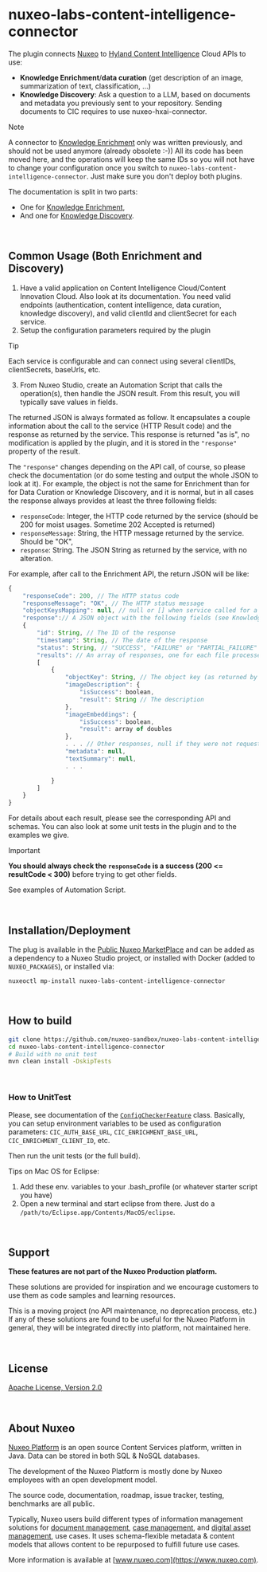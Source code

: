 # nuxeo-labs-content-intelligence-connector

The plugin connects [Nuxeo](https://www.hyland.com/solutions/products/nuxeo-platform) to [Hyland Content Intelligence](https://www.hyland.com/en/solutions/products/hyland-content-intelligence) Cloud APIs to use:
* **Knowledge Enrichment**/**data curation** (get description of an image, summarization of text, classification, ...)
* **Knowledge Discovery**: Ask a question to a LLM, based on documents and metadata you previously sent to your repository. Sending documents to CIC requires to use nuxeo-hxai-connector.

> [!NOTE]
> A connector to [Knowledge Enrichment](https://github.com/nuxeo-sandbox/nuxeo-labs-knowledge-enrichment-connector) only was written previously, and should not be used anymore (already obsolete :-))
> All its code has been moved here, and the operations will keep the same IDs so you will not have to change your configuration once you switch to `nuxeo-labs-content-intelligence-connector`. Just make sure you don't deploy both plugins.

The documentation is split in two parts:

* One for [Knowledge Enrichment](/README-Enrichment.md),
* And one for [Knowledge Discovery](/README-Discovery.md).

<br>

## Common Usage (Both Enrichment and Discovery)

1. Have a valid application on Content Intelligence Cloud/Content Innovation Cloud. Also look at its documentation. You need valid endpoints (authentication, content intelligence, data curation, knowledge discovery), and valid clientId and clientSecret for each service.
2. Setup the configuration parameters required by the plugin

> [!TIP]
> Each service is configurable and can connect using several clientIDs, clientSecrets, baseUrls, etc.

3. From Nuxeo Studio, create an Automation Script that calls the operation(s), then handle the JSON result. From this result, you will typically save values in fields.

The returned JSON is always formated as follow. It encapsulates a couple information about the call to the service (HTTP Result code) and the response as returned by the service. This response is returned "as is", no modification is applied by the plugin, and it is stored in the `"response"` property of the result.

The `"response"` changes depending on the API call, of course, so please check the documentation (or do some testing and output the whole JSON to look at it). For example, the object is not the same for Enrichment than for for Data Curation or Knowledge Discovery, and it is normal, but in all cases the response always provides at least the three following fields:

* `responseCode`: Integer, the HTTP code returned by the service (should be 200 for moist usages. Sometime 202 Accepted is returned)
* `responseMessage`: String, the HTTP message returned by the service. Should be "OK",
* `response`: String. The JSON String as returned by the service, with no alteration.

For example, after call to the Enrichment API, the return JSON will be like:

```javascript
{
    "responseCode": 200, // The HTTP status code
    "responseMessage": "OK", // The HTTP status message
    "objectKeysMapping": null, // null or [] when service called for a single file (see EnrichSeveral operation as an example)
    "response":// A JSON object with the following fields (see Knowledge Enrichment API doumentation)
    {
        "id": String, // The ID of the response
        "timestamp": String, // The date of the response
        "status": String, // "SUCCESS", "FAILURE" or "PARTIAL_FAILURE"
        "results": // An array of responses, one for each file processed
        [
            {
                "objectKey": String, // The object key (as returned by the getPresignedUrl endpoint),
                "imageDescription": {
                    "isSuccess": boolean,
                    "result": String // The description
                },
                "imageEmbeddings": {
                    "isSuccess": boolean,
                    "result": array of doubles
                },
                . . . // Other responses, null if they were not requested. For example:
                "metadata": null,
                "textSummary": null,
                . . .

            }
        ]
    }
}
```

For details about each result, please see the corresponding API and schemas. You can also look at some unit tests in the plugin and to the examples we give.


> [!IMPORTANT]
> **You should always check the `responseCode` is a success (200 <= resultCode < 300)** before trying to get other fields.

See examples of Automation Script.

<br>

## Installation/Deployment
The plug is available in the [Public Nuxeo MarketPlace](https://connect.nuxeo.com/nuxeo/site/marketplace/package/nuxeo-labs-content-intelligence-connector) and can be added as a dependency to a Nuxeo Studio project, or installed with Docker (added to `NUXEO_PACKAGES`), or installed via:

```
nuxeoctl mp-install nuxeo-labs-content-intelligence-connector
```

<br>

## How to build
```bash
git clone https://github.com/nuxeo-sandbox/nuxeo-labs-content-intelligence-connector
cd nuxeo-labs-content-intelligence-connector
# Build with no unit test
mvn clean install -DskipTests
```

<br>

### How to UnitTest

Please, see documentation of the [`ConfigCheckerFeature`](/nuxeo-labs-content-intelligence-connector-core/src/test/java/org/nuxeo/labs/hyland/content/intelligence/test/ConfigCheckerFeature.java) class. Basically, you can setup environment variables to be used as configuration parameters: `CIC_AUTH_BASE_URL`, `CIC_ENRICHMENT_BASE_URL`, `CIC_ENRICHMENT_CLIENT_ID`, etc.

Then run the unit tests (or the full build).

Tips on Mac OS for Eclipse:
1. Add these env. variables to your .bash_profile (or whatever starter script you have)
2. Open a new terminal and start eclipse from there. Just do a `/path/to/Eclipse.app/Contents/MacOS/eclipse`.

<br>

## Support
**These features are not part of the Nuxeo Production platform.**

These solutions are provided for inspiration and we encourage customers to use them as code samples and learning
resources.

This is a moving project (no API maintenance, no deprecation process, etc.) If any of these solutions are found to be
useful for the Nuxeo Platform in general, they will be integrated directly into platform, not maintained here.

<br>

## License
[Apache License, Version 2.0](http://www.apache.org/licenses/LICENSE-2.0.html)

<br>

## About Nuxeo
[Nuxeo Platform](https://www.hyland.com/solutions/products/nuxeo-platform) is an open source Content Services platform, written in Java. Data can be stored in both SQL & NoSQL
databases.

The development of the Nuxeo Platform is mostly done by Nuxeo employees with an open development model.

The source code, documentation, roadmap, issue tracker, testing, benchmarks are all public.

Typically, Nuxeo users build different types of information management solutions
for [document management](https://www.nuxeo.com/solutions/document-management/), [case management](https://www.nuxeo.com/solutions/case-management/),
and [digital asset management](https://www.nuxeo.com/solutions/dam-digital-asset-management/), use cases. It uses
schema-flexible metadata & content models that allows content to be repurposed to fulfill future use cases.

More information is available at [www.nuxeo.com](https://www.nuxeo.com).

